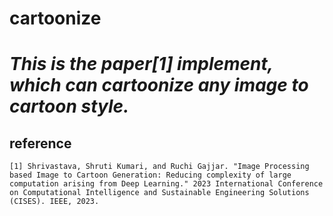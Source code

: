 # cartoonize

# *This is the paper[1] implement, which can cartoonize any image to cartoon style.*

## reference
    [1] Shrivastava, Shruti Kumari, and Ruchi Gajjar. "Image Processing based Image to Cartoon Generation: Reducing complexity of large computation arising from Deep Learning." 2023 International Conference on Computational Intelligence and Sustainable Engineering Solutions (CISES). IEEE, 2023.

